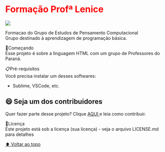 <h1> <font color="red">Formação Profª Lenice</font></h1> 
<p align="left">
<img src="http://img.shields.io/static/v1?label=STATUS&message=EM%20DESENVOLVIMENTO&color=GREEN&style=for-the-badge"/>
</p>
Formacao do Grupo de Estudos de Pensamento Computacional<br>
Grupo destinado à aprendizagem  de programação básica.

🚀Começando<br>
Esse projeto é sobre a linguagem HTML com um grupo de Professores do Paraná.


📋Pré-requisitos<br>
Você precisa instalar um desses softwares:
* Sublime, VSCode, etc.

##  😄 Seja um dos contribuidores<br>

Quer fazer parte desse projeto? Clique [ AQUI ](CONTRIBUTING.md) e leia como contribuir.


📄Licença<br>
Este projeto está sob a licença (sua licença) - veja o arquivo LICENSE.md para detalhes

[ ⬆ Voltar ao topo ](#nome-do-projeto)<br>
